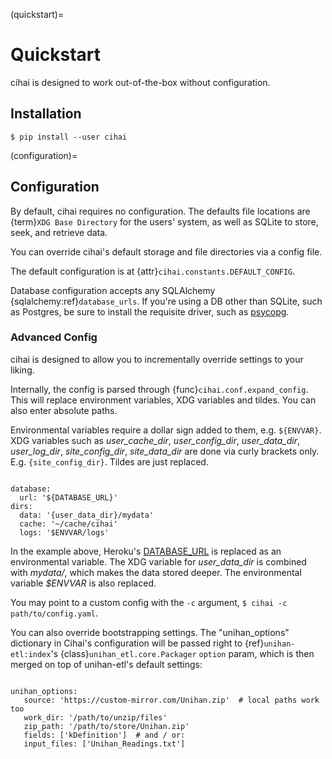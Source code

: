 (quickstart)=

# Quickstart

cihai is designed to work out-of-the-box without configuration.

## Installation

```console
$ pip install --user cihai
```

(configuration)=

## Configuration

By default, cihai requires no configuration. The defaults file locations are
{term}`XDG Base Directory` for the users' system, as well as SQLite to store, seek, and retrieve
data.

You can override cihai's default storage and file directories via a config file.

The default configuration is at {attr}`cihai.constants.DEFAULT_CONFIG`.

Database configuration accepts any SQLAlchemy {sqlalchemy:ref}`database_urls`. If you're using a DB
other than SQLite, such as Postgres, be sure to install the requisite driver, such as
[psycopg][psycopg].

[xdg directories]: https://specifications.freedesktop.org/basedir-spec/basedir-spec-0.6.html

### Advanced Config

cihai is designed to allow you to incrementally override settings to your liking.

Internally, the config is parsed through {func}`cihai.conf.expand_config`. This will replace
environment variables, XDG variables and tildes. You can also enter absolute paths.

Environmental variables require a dollar sign added to them, e.g. `${ENVVAR}`. XDG variables such as
_user_cache_dir_, _user_config_dir_, _user_data_dir_, _user_log_dir_, _site_config_dir_,
_site_data_dir_ are done via curly brackets only. E.g. `{site_config_dir}`. Tildes are just
replaced.

```{code-block} yaml

database:
  url: '${DATABASE_URL}'
dirs:
  data: '{user_data_dir}/mydata'
  cache: '~/cache/cihai'
  logs: '$ENVVAR/logs'

```

In the example above, Heroku's
[DATABASE_URL](https://devcenter.heroku.com/articles/heroku-postgresql#establish-primary-db) is
replaced as an environmental variable. The XDG variable for _user_data_dir_ is combined with
_mydata/_, which makes the data stored deeper. The environmental variable _$ENVVAR_ is also
replaced.

You may point to a custom config with the `-c` argument, `$ cihai -c path/to/config.yaml`.

You can also override bootstrapping settings. The "unihan_options" dictionary in Cihai's
configuration will be passed right to {ref}`unihan-etl:index`'s {class}`unihan_etl.core.Packager`
`option` param, which is then merged on top of unihan-etl's default settings:

```{code-block} yaml

unihan_options:
   source: 'https://custom-mirror.com/Unihan.zip'  # local paths work too
   work_dir: '/path/to/unzip/files'
   zip_path: '/path/to/store/Unihan.zip'
   fields: ['kDefinition']  # and / or:
   input_files: ['Unihan_Readings.txt']

```

[psycopg]: http://initd.org/psycopg/
